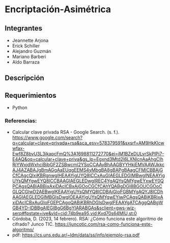 # Encriptación-Asimétrica

## Integrantes
- Jeannette Arjona
- Erick Schiller
- Alejandro Guzmán
- Mariano Barberi
- Aldo Barraza

## Descripción

## Requerimientos
- Python
 




### Referencias: 
- Calcular clave privada RSA - Google Search. (s. f.). https://www.google.com/search?q=calcular+clave+privada+rsa&sca_esv=578379591&sxsrf=AM9HkKlcwwfax-Ewf8Z8bvU3L3ikapcFmQ%3A1698811272770&ei=iM1BZeDULvrSkPIPj7-E4AQ&oq=calcular+clave+priva&gs_lp=Egxnd3Mtd2l6LXNlcnAaAhgCIhRjYWxjdWxhciBjbGF2ZSBwcml2YSoCCAAyBhAAGBYYHkjEMVAAWJkkcAJ4AZABAJgBmAGgAaEUqgEEMS4yMbgBA8gBAPgBAagCFMICBBAjGCfCAgcQIxiKBRgnwgIHEAAYigUYQ8ICCxAuGIAEGLEDGIMBwgINEAAYigUYsQMYgwEYQ8ICCBAAGIAEGLEDwgIREC4YgAQYsQMYgwEYxwEY0QPCAgsQABiABBixAxiDAcICBxAjGOoCGCfCAhYQABgDGI8BGOUCGOoCGLQCGIwD2AEBwgIKEAAYigUYsQMYQ8ICDBAjGIoFGBMYgAQYJ8ICDhAAGIAEGLEDGIMBGIsDwgIOEAAYigUYsQMYgwEYiwPCAgsQABiKBRixAxiDAcICBxAuGIoFGEPCAgoQABiKBRhDGIsDwgIFEAAYgATCAggQABgWGB4YD-IDBBgAIEGIBgG6BgYIARABGAs&sclient=gws-wiz-serp#fpstate=ive&vld=cid:74b9ea95,vid:Kvd70s64MIU,st:0
- Córdoba, D. (2023, 14 febrero). RSA: ¿Cómo funciona este algoritmo de cifrado? Junco TIC. https://juncotic.com/rsa-como-funciona-este-algoritmo/
- pdf: https://cs.uns.edu.ar/~ldm/data/ss/info/ejemplo-rsa.pdf